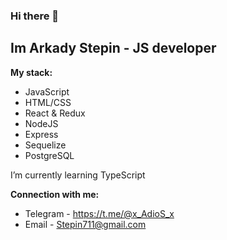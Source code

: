 ### Hi there 👋

## Im Arkady Stepin - JS developer

**My stack:**
* JavaScript
* HTML/CSS
* React & Redux
* NodeJS
* Express
* Sequelize
* PostgreSQL

 I’m currently learning TypeScript

**Connection with me:**

* Telegram - https://t.me/@x_AdioS_x
* Email - Stepin711@gmail.com
